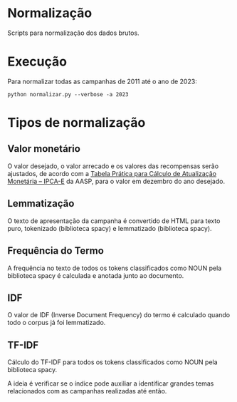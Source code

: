 # Normalização

Scripts para normalização dos dados brutos.

# Execução

Para normalizar todas as campanhas de 2011 até o ano de 2023:

```
python normalizar.py --verbose -a 2023
```

# Tipos de normalização

## Valor monetário

O valor desejado, o valor arrecado e os valores das recompensas serão ajustados,
de acordo com a [Tabela Prática para Cálculo de Atualização Monetária – IPCA-E](https://www.aasp.org.br/suporte-profissional/indices-economicos/indices-judiciais/tabela-pratica-para-calculo-de-atualizacao-monetaria-ipca-e/)
da AASP, para o valor em dezembro do ano desejado.

## Lemmatização

O texto de apresentação da campanha é convertido de HTML para texto puro,
tokenizado (biblioteca spacy) e lemmatizado (biblioteca spacy).

## Frequência do Termo

A frequência no texto de todos os tokens classificados como NOUN pela
biblioteca spacy é calculada e anotada junto ao documento.

## IDF

O valor de IDF (Inverse Document Frequency) do termo é calculado quando
todo o corpus já foi lemmatizado.

## TF-IDF

Cálculo do TF-IDF para todos os tokens classificados como NOUN pela
biblioteca spacy.

A ideia é verificar se o índice pode auxiliar a identificar grandes temas
relacionados com as campanhas realizadas até então.


